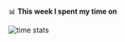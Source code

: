 📊 **This week I spent my time on**

![time stats](https://github-readme-stats-taupe-two.vercel.app/api/wakatime?username=yundongzhang&hide_title=true&hide_border=true&langs_count=5)
